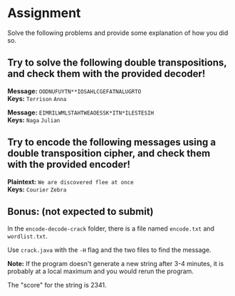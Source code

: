 # Assignment
Solve the following problems and provide some explanation of how you did so.


## Try to solve the following double transpositions, and check them with the provided decoder!
**Message:** ``OODNUFUYTN**IOSAHLCGEFATNALUGRTO``  
**Keys:** ``Terrison`` ``Anna``

**Message:** ``EIMRILWMLSTAHTWEAOESSK*ITN*ILESTESIH``  
**Keys:** ``Naga`` ``Julian``

## Try to encode the following messages using a double transposition cipher, and check them with the provided encoder!

**Plaintext:** ``We are discovered flee at once``  
**Keys:** ``Courier`` ``Zebra``

## Bonus: (not expected to submit)
In the ``encode-decode-crack`` folder, there is a file named ``encode.txt`` and ``wordlist.txt``.

Use ``crack.java`` with the ``-H`` flag and the two files to find the message.

**Note:** If the program doesn't generate a new string after 3-4 minutes, it is probably at a local maximum and you would rerun the program.

The "score" for the string is 2341.
